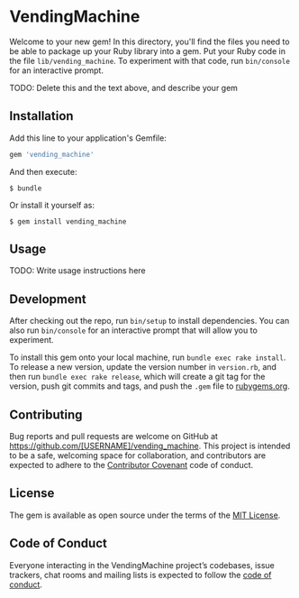 # VendingMachine

Welcome to your new gem! In this directory, you'll find the files you need to be able to package up your Ruby library into a gem. Put your Ruby code in the file `lib/vending_machine`. To experiment with that code, run `bin/console` for an interactive prompt.

TODO: Delete this and the text above, and describe your gem

## Installation

Add this line to your application's Gemfile:

```ruby
gem 'vending_machine'
```

And then execute:

    $ bundle

Or install it yourself as:

    $ gem install vending_machine

## Usage

TODO: Write usage instructions here

## Development

After checking out the repo, run `bin/setup` to install dependencies. You can also run `bin/console` for an interactive prompt that will allow you to experiment.

To install this gem onto your local machine, run `bundle exec rake install`. To release a new version, update the version number in `version.rb`, and then run `bundle exec rake release`, which will create a git tag for the version, push git commits and tags, and push the `.gem` file to [rubygems.org](https://rubygems.org).

## Contributing

Bug reports and pull requests are welcome on GitHub at https://github.com/[USERNAME]/vending_machine. This project is intended to be a safe, welcoming space for collaboration, and contributors are expected to adhere to the [Contributor Covenant](http://contributor-covenant.org) code of conduct.

## License

The gem is available as open source under the terms of the [MIT License](https://opensource.org/licenses/MIT).

## Code of Conduct

Everyone interacting in the VendingMachine project’s codebases, issue trackers, chat rooms and mailing lists is expected to follow the [code of conduct](https://github.com/[USERNAME]/vending_machine/blob/master/CODE_OF_CONDUCT.md).
